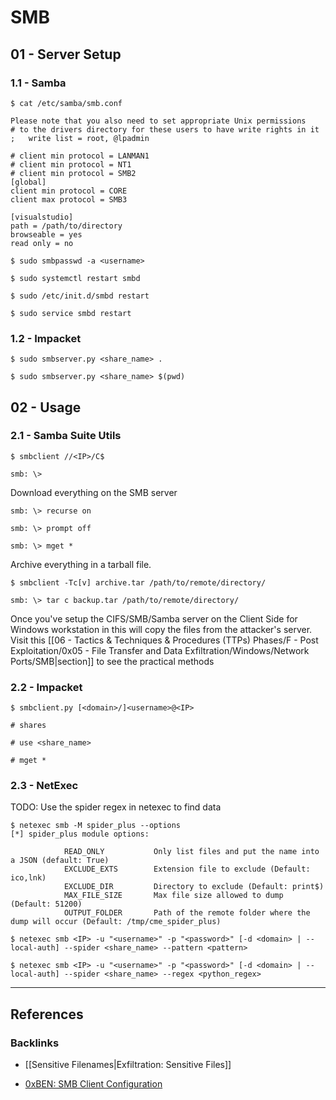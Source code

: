 # SMB

## 01 - Server Setup

### 1.1 - Samba

```
$ cat /etc/samba/smb.conf

Please note that you also need to set appropriate Unix permissions
# to the drivers directory for these users to have write rights in it
;   write list = root, @lpadmin

# client min protocol = LANMAN1
# client min protocol = NT1
# client min protocol = SMB2
[global]
client min protocol = CORE
client max protocol = SMB3

[visualstudio]
path = /path/to/directory
browseable = yes
read only = no
```

```
$ sudo smbpasswd -a <username>

$ sudo systemctl restart smbd

$ sudo /etc/init.d/smbd restart

$ sudo service smbd restart
```

### 1.2 - Impacket

```
$ sudo smbserver.py <share_name> .

$ sudo smbserver.py <share_name> $(pwd)
```

## 02 - Usage

### 2.1 - Samba Suite Utils

```
$ smbclient //<IP>/C$

smb: \>
```

Download everything on the SMB server

```
smb: \> recurse on

smb: \> prompt off

smb: \> mget *
```

Archive everything in a tarball file.

```
$ smbclient -Tc[v] archive.tar /path/to/remote/directory/

smb: \> tar c backup.tar /path/to/remote/directory/
```

Once you've setup the CIFS/SMB/Samba server on the Client Side for Windows workstation in this will copy the files from the attacker's server. Visit this [[06 - Tactics & Techniques & Procedures (TTPs) Phases/F - Post Exploitation/0x05 - File Transfer and Data Exfiltration/Windows/Network Ports/SMB|section]] to see the practical methods

### 2.2 - Impacket

```
$ smbclient.py [<domain>/]<username>@<IP>

# shares

# use <share_name>

# mget *
```

### 2.3 - NetExec

TODO: Use the spider regex in netexec to find data

```
$ netexec smb -M spider_plus --options
[*] spider_plus module options:

            READ_ONLY           Only list files and put the name into a JSON (default: True)
            EXCLUDE_EXTS        Extension file to exclude (Default: ico,lnk)
            EXCLUDE_DIR         Directory to exclude (Default: print$)
            MAX_FILE_SIZE       Max file size allowed to dump (Default: 51200)
            OUTPUT_FOLDER       Path of the remote folder where the dump will occur (Default: /tmp/cme_spider_plus)

$ netexec smb <IP> -u "<username>" -p "<password>" [-d <domain> | --local-auth] --spider <share_name> --pattern <pattern>

$ netexec smb <IP> -u "<username>" -p "<password>" [-d <domain> | --local-auth] --spider <share_name> --regex <python_regex>
```

---
## References

### Backlinks

- [[Sensitive Filenames|Exfiltration: Sensitive Files]]

- [0xBEN: SMB Client Configuration](https://notes.benheater.com/books/kali-optimizations/page/smb-client-configuration)